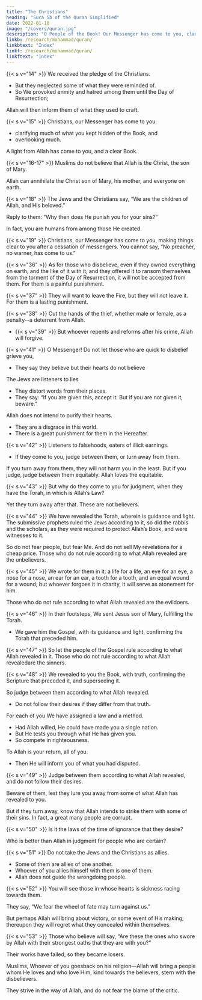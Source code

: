 ```yaml
---
title: "The Christians"
heading: "Sura 5b of the Quran Simplified"
date: 2022-01-10
image: "/covers/quran.jpg"
description: "O People of the Book! Our Messenger has come to you, clarifying for you much of what you kept hidden of the Book, and overlooking much. A light from Allah has come to you, and a clear Book."
linkb: /research/mohammad/quran/
linkbtext: "Index"
linkf: /research/mohammad/quran/
linkftext: "Index"
---
```



{{< s v="14" >}} We received the pledge of the Christians. 
- But they neglected some of what they were reminded of.
- So We provoked enmity and hatred among them until the Day of Resurrection; 

Allah will then inform them of what they used to craft.

{{< s v="15" >}} Christians, our Messenger has come to you:
- clarifying much of what you kept hidden of the Book, and
- overlooking much. 

A light from Allah has come to you, and a clear Book.

<!-- {{< s v="16" >}} Allah guides with it whoever follows His approval to the ways of peace.
- He brings them out of darkness into light, by His permission
- He guides them in a straight path. -->

{{< s v="16-17" >}} Muslims do not believe that Allah is the Christ, the son of Mary.

Allah can annihilate the Christ son of Mary, his mother, and everyone on earth.

<!-- To Allah belongs the sovereignty of the heavens and the earth and what is between them. He creates whatever He wills, and Allah has power over everything. -->

{{< s v="18" >}} The Jews and the Christians say, “We are the children of Allah, and His beloved.” 

Reply to them: “Why then does He punish you for your sins?” 

In fact, you are humans from among those He created. 

<!-- He forgives whom He wills, and He punishes whom He wills. To Allah
belongs the dominion of the heavens and the
earth and what lies between them, and to
Him is the return. -->


{{< s v="19" >}} Christians, our Messenger has come to you, making things clear to you after a cessation of messengers. You cannot say, “No preacher, no warner, has come to us.” 

<!-- In fact, a preacher has come to you, and a warner --> <!-- and Allah is Capable of
everything. -->

{{< s v="20-21" >}} Moses said to his people:

{{< l a="Moses" >}}
Remember Allah’s blessings upon you when He:
- placed prophets among you,
- made you kings, and 
- gave you what He never gave any other people.

Enter the Holy Land which Allah has assigned for you. Do not turn back, lest you return as losers.
{{< /l >}}

{{< r a="Jews" >}}
Moses, there are tyrannical people in it. We will not enter it until they leave.
{{< /r >}}


{{< s v="23" >}}  Two men of those who feared, but whom Allah had blessed, said, “Go at them by the gate; and when you have entered it, you will prevail. And put your trust in Allah, if you are believers.”

{{< s v="24-26" >}}  They said, “O Moses, we will not enter it, ever, as long as they are in it. So go ahead, you and your Lord, and fight. We are staying right here.”

{{< l a="Moses" >}}
My Lord! I have control only over myself and my brother. So please separate between us and between the wicked people.
{{< /l >}}

{{< r a="Allah" >}}
It is forbidden for them for 40 years. They will wander aimlessly in the land. So do not grieve over the defiant people.”
{{< /r >}}


## Cain and Abel

{{< s v="27-2" >}} Tell them the true story of Adam's two sons Cain and Abel.

Both made an offering. But only Abel's was accepted. Abel said:

{{< r a="Abel" >}}
I will kill you Cain, because Allah accepts only from the righteous.
{{< /r >}}

{{< l a="Cain" >}} 
If you try to kill me, I will not try to kill you, for I fear Allah. I would rather you bear my sin and your sin, and you become among the inmates of the Fire.
{{< /l >}} 

{{< s v="30" >}} Then Cain's soul prompted him to kill his brother, so he killed him and became one of the losers.

Then Allah sent a raven digging the ground, to show him how to cover his brother's corpse. He said:

{{< l a="Cain" >}} 
Woe to me! I was unable to be like this raven and bury my brother's corpse.
{{< /l >}} 

So he became full of regrets.

{{< s v="32" >}} Because of that, We ordained for Jews that whoever kills a person unless it is for murder or corruption, it is as if he killed all of mankind. Whoever saves it, saves all of mankind. 

Our messengers came to them with clarifications. But even after that, many of them continue to commit excesses in the land.

{{< s v="33" >}}  The punishment for those who fight Allah and His Messenger, and strive to spread corruption on earth, is that they will be:
- killed
- crucified
- have their hands and feet cut off on opposite sides, or
- be banished from the land.

That is to disgrace them in this life. In the Hereafter, they will have a terrible punishment {{< s v="34" >}} except for those who repent before you apprehend them.

<!-- {{< s v="35" >}} Be conscious of Allah, and seek the means of approach to Him, and strive in His cause, so that you may succeed. -->

{{< s v="36" >}} As for those who disbelieve, even if they owned everything on earth, and the like of it with it, and they offered it to ransom themselves from the torment of the Day of Resurrection, it will not be accepted from them. For them is a painful punishment.

{{< s v="37" >}} They will want to leave the Fire, but they will not leave it. For them is a lasting punishment.

{{< s v="38" >}} Cut the hands of the thief, whether male or female, as a penalty--a deterrent from Allah. 
- {{< s v="39" >}} But whoever repents and reforms after his crime, Allah will forgive. 

<!-- {{< s v="40" >}} Do you not know that to Allah belongs the kingdom of the heavens and the earth? He  -->

{{< s v="41" >}} O Messenger! Do not let those who are quick to disbelief grieve you, 
- They say they believe but their hearts do not believe

The Jews are listeners to lies<!-- , listeners to other people who did not come to you.  -->
- They distort words from their places.
- They say: “If you are given this, accept it. But if you are not given it, beware.” 

<!-- Whomever Allah has willed to divert, you have nothing for him from Allah.  -->

Allah does not intend to purify their hearts.
- They are a disgrace in this world.
- There is a great punishment for them in the Hereafter.


{{< s v="42" >}} Listeners to falsehoods, eaters of illicit earnings. 
- If they come to you, judge between them, or turn away from them. 

If you turn away from them, they will not harm you in the least. But if you judge, judge between
them equitably. Allah loves the equitable. 

{{< s v="43" >}} But why do they come to you for judgment, when they have the Torah, in which is Allah’s Law? 

Yet they turn away after that. These are not believers.


{{< s v="44" >}} We have revealed the Torah, wherein is guidance and light. The submissive prophets
ruled the Jews according to it, so did the rabbis and the scholars, as they were required to protect Allah’s Book, and were witnesses to it.

So do not fear people, but fear Me. And do not sell My revelations for a cheap price.
Those who do not rule according to what Allah revealed are the unbelievers.

{{< s v="45" >}} We wrote for them in it: a life for a life, an eye for an eye, a nose for a nose, an ear for
an ear, a tooth for a tooth, and an equal wound for a wound; but whoever forgoes it in charity, it will serve as atonement for him.

Those who do not rule according to what Allah revealed are the evildoers.

{{< s v="46" >}} In their footsteps, We sent Jesus son of Mary, fulfilling the Torah.
- We gave him the Gospel, with its guidance and light, confirming the Torah that preceded him. 


{{< s v="47" >}} So let the people of the Gospel rule according to what Allah revealed in it. Those who do not rule according to what Allah revealedare the sinners.

{{< s v="48" >}}  We revealed to you the Book, with truth, confirming the Scripture that preceded it, and superseding it. 

So judge between them according to what Allah revealed. 
- Do not follow their desires if they differ from that truth. 

For each of you We have assigned a law and a method. 
- Had Allah willed, He could have made you a single nation.
- But He tests you through what He has given you. 
- So compete in righteousness. 

To Allah is your return, all of you. 
- Then He will inform you of what you had disputed.


{{< s v="49" >}} Judge between them according to what Allah revealed, and do not follow their desires. 

Beware of them, lest they lure you away from some of what Allah has revealed to you. 

But if they turn away, know that Allah intends to strike them with some of their sins. In fact, a great many people are
corrupt. 

{{< s v="50" >}} Is it the laws of the time of ignorance that they desire? 

Who is better than Allah in judgment for people who are certain?


{{< s v="51" >}} Do not take the Jews and the Christians as allies.
- Some of them are allies of one another. 
- Whoever of you allies himself with them is one of them. 
- Allah does not guide the wrongdoing people.


{{< s v="52" >}} You will see those in whose hearts is sickness racing towards them. 

They say, “We fear the wheel of fate may turn against us.” 

But perhaps Allah will bring about victory, or some event of His making; thereupon they will regret what they concealed within themselves.

{{< s v="53" >}} Those who believe will say, “Are these the ones who swore by Allah with their strongest
oaths that they are with you?” 

Their works have failed, so they became losers. 

<!-- punishes whom He wills, and He forgives whom He wills. And Allah is Capable of everything. -->

Muslims,  Whoever of you goesback on his religion—Allah will bring a people whom He loves and who love Him, kind towards the believers, stern with the disbelievers. 

They strive in the way of Allah, and do not fear the blame of the critic. 
<!-- That is the grace of Allah; He bestows it upon whomever He wills.  -->


